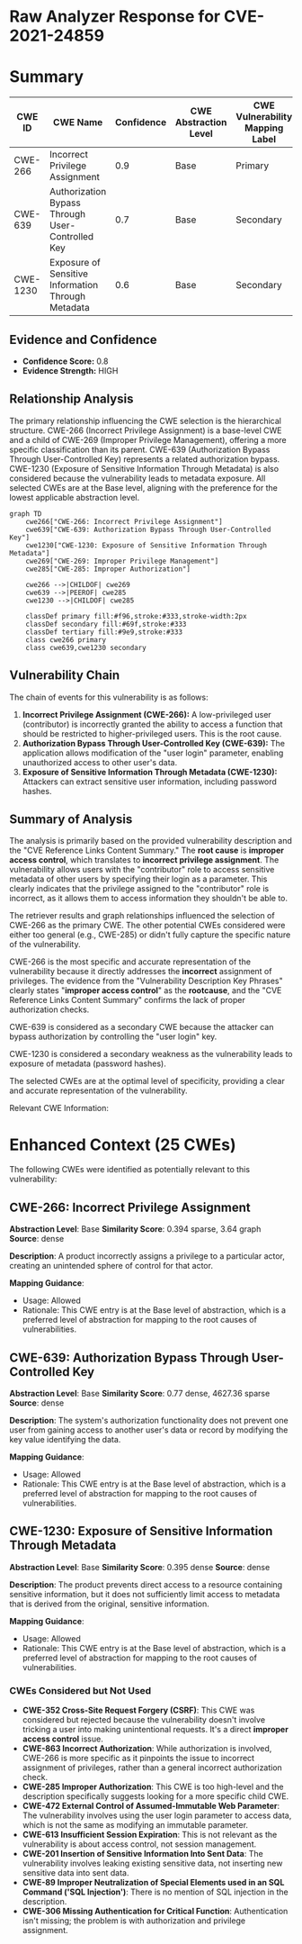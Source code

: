# Raw Analyzer Response for CVE-2021-24859

# Summary
| CWE ID | CWE Name | Confidence | CWE Abstraction Level | CWE Vulnerability Mapping Label | CWE-Vulnerability Mapping Notes |
|---|---|---|---|---|---|
| CWE-266 | Incorrect Privilege Assignment | 0.9 | Base | Primary | Allowed |
| CWE-639 | Authorization Bypass Through User-Controlled Key | 0.7 | Base | Secondary | Allowed |
| CWE-1230 | Exposure of Sensitive Information Through Metadata | 0.6 | Base | Secondary | Allowed |

## Evidence and Confidence

*   **Confidence Score:** 0.8
*   **Evidence Strength:** HIGH

## Relationship Analysis
The primary relationship influencing the CWE selection is the hierarchical structure. CWE-266 (Incorrect Privilege Assignment) is a base-level CWE and a child of CWE-269 (Improper Privilege Management), offering a more specific classification than its parent. CWE-639 (Authorization Bypass Through User-Controlled Key) represents a related authorization bypass. CWE-1230 (Exposure of Sensitive Information Through Metadata) is also considered because the vulnerability leads to metadata exposure. All selected CWEs are at the Base level, aligning with the preference for the lowest applicable abstraction level.

```mermaid
graph TD
    cwe266["CWE-266: Incorrect Privilege Assignment"]
    cwe639["CWE-639: Authorization Bypass Through User-Controlled Key"]
    cwe1230["CWE-1230: Exposure of Sensitive Information Through Metadata"]
    cwe269["CWE-269: Improper Privilege Management"]
    cwe285["CWE-285: Improper Authorization"]

    cwe266 -->|CHILDOF| cwe269
    cwe639 -->|PEEROF| cwe285
    cwe1230 -->|CHILDOF| cwe285

    classDef primary fill:#f96,stroke:#333,stroke-width:2px
    classDef secondary fill:#69f,stroke:#333
    classDef tertiary fill:#9e9,stroke:#333
    class cwe266 primary
    class cwe639,cwe1230 secondary
```

## Vulnerability Chain
The chain of events for this vulnerability is as follows:
1.  **Incorrect Privilege Assignment (CWE-266):** A low-privileged user (contributor) is incorrectly granted the ability to access a function that should be restricted to higher-privileged users. This is the root cause.
2.  **Authorization Bypass Through User-Controlled Key (CWE-639):** The application allows modification of the "user login" parameter, enabling unauthorized access to other user's data.
3.  **Exposure of Sensitive Information Through Metadata (CWE-1230):** Attackers can extract sensitive user information, including password hashes.

## Summary of Analysis
The analysis is primarily based on the provided vulnerability description and the "CVE Reference Links Content Summary." The **root cause** is **improper access control**, which translates to **incorrect privilege assignment**. The vulnerability allows users with the "contributor" role to access sensitive metadata of other users by specifying their login as a parameter. This clearly indicates that the privilege assigned to the "contributor" role is incorrect, as it allows them to access information they shouldn't be able to.

The retriever results and graph relationships influenced the selection of CWE-266 as the primary CWE. The other potential CWEs considered were either too general (e.g., CWE-285) or didn't fully capture the specific nature of the vulnerability.

CWE-266 is the most specific and accurate representation of the vulnerability because it directly addresses the **incorrect** assignment of privileges. The evidence from the "Vulnerability Description Key Phrases" clearly states "**improper access control**" as the **rootcause**, and the "CVE Reference Links Content Summary" confirms the lack of proper authorization checks.

CWE-639 is considered as a secondary CWE because the attacker can bypass authorization by controlling the "user login" key.

CWE-1230 is considered a secondary weakness as the vulnerability leads to exposure of metadata (password hashes).

The selected CWEs are at the optimal level of specificity, providing a clear and accurate representation of the vulnerability.

Relevant CWE Information:

# Enhanced Context (25 CWEs)
The following CWEs were identified as potentially relevant to this vulnerability:

## CWE-266: Incorrect Privilege Assignment
**Abstraction Level**: Base
**Similarity Score**: 0.394 sparse, 3.64 graph
**Source**: dense

**Description**:
A product incorrectly assigns a privilege to a particular actor, creating an unintended sphere of control for that actor.

**Mapping Guidance**:
- Usage: Allowed
- Rationale: This CWE entry is at the Base level of abstraction, which is a preferred level of abstraction for mapping to the root causes of vulnerabilities.

## CWE-639: Authorization Bypass Through User-Controlled Key
**Abstraction Level**: Base
**Similarity Score**: 0.77 dense, 4627.36 sparse
**Source**: dense

**Description**:
The system's authorization functionality does not prevent one user from gaining access to another user's data or record by modifying the key value identifying the data.

**Mapping Guidance**:
- Usage: Allowed
- Rationale: This CWE entry is at the Base level of abstraction, which is a preferred level of abstraction for mapping to the root causes of vulnerabilities.

## CWE-1230: Exposure of Sensitive Information Through Metadata
**Abstraction Level**: Base
**Similarity Score**: 0.395 dense
**Source**: dense

**Description**:
The product prevents direct access to a resource containing sensitive information, but it does not sufficiently limit access to metadata that is derived from the original, sensitive information.

**Mapping Guidance**:
- Usage: Allowed
- Rationale: This CWE entry is at the Base level of abstraction, which is a preferred level of abstraction for mapping to the root causes of vulnerabilities.

### CWEs Considered but Not Used
*   **CWE-352 Cross-Site Request Forgery (CSRF)**: This CWE was considered but rejected because the vulnerability doesn't involve tricking a user into making unintentional requests. It's a direct **improper access control** issue.
*   **CWE-863 Incorrect Authorization**: While authorization is involved, CWE-266 is more specific as it pinpoints the issue to incorrect assignment of privileges, rather than a general incorrect authorization check.
*   **CWE-285 Improper Authorization**: This CWE is too high-level and the description specifically suggests looking for a more specific child CWE.
*   **CWE-472 External Control of Assumed-Immutable Web Parameter**: The vulnerability involves using the user login parameter to access data, which is not the same as modifying an immutable parameter.
*   **CWE-613 Insufficient Session Expiration**: This is not relevant as the vulnerability is about access control, not session management.
*   **CWE-201 Insertion of Sensitive Information Into Sent Data**: The vulnerability involves leaking existing sensitive data, not inserting new sensitive data into sent data.
*   **CWE-89 Improper Neutralization of Special Elements used in an SQL Command ('SQL Injection')**: There is no mention of SQL injection in the description.
*   **CWE-306 Missing Authentication for Critical Function**: Authentication isn't missing; the problem is with authorization and privilege assignment.